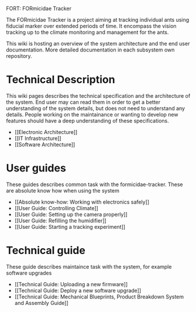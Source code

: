 FORT: FORmicidae Tracker

The FORmicidae Tracker is a project aiming at tracking individual ants using fiducial marker over extended periods of time. It encompass the vision tracking up to the climate monitoring and management for the ants.

This wiki is hosting an overview of the system architecture and the end user documentation. More detailed documentation in each subsystem own repository.


# Technical Description

This wiki pages describes the technical specification and the architecture of the system. End user may can read them in order to get a better understanding of the system details, but does not need to understand any details. People working on the maintainance or wanting to develop new features should have a deep understanding of these specifications.

* [[Electronic Architecture]]
* [[IT Infrastructure]]
* [[Software Architecture]]

# User guides

These guides describes common task with the formicidae-tracker. These are absolute know how when using the system

* [[Absolute know-how: Working with electronics safely]] 
* [[User Guide: Controlling Climate]]
* [[User Guide: Setting up the camera properly]]
* [[User Guide: Refilling the humidifier]]
* [[User Guide: Starting a tracking experiment]]

# Technical guide

These guide describes maintaince task with the system, for example software upgrades

* [[Technical Guide: Uploading a new firmware]]
* [[Technical Guide: Deploy a new software upgrade]]
* [[Technical Guide: Mechanical Blueprints, Product Breakdown System and Assembly Guide]]

 